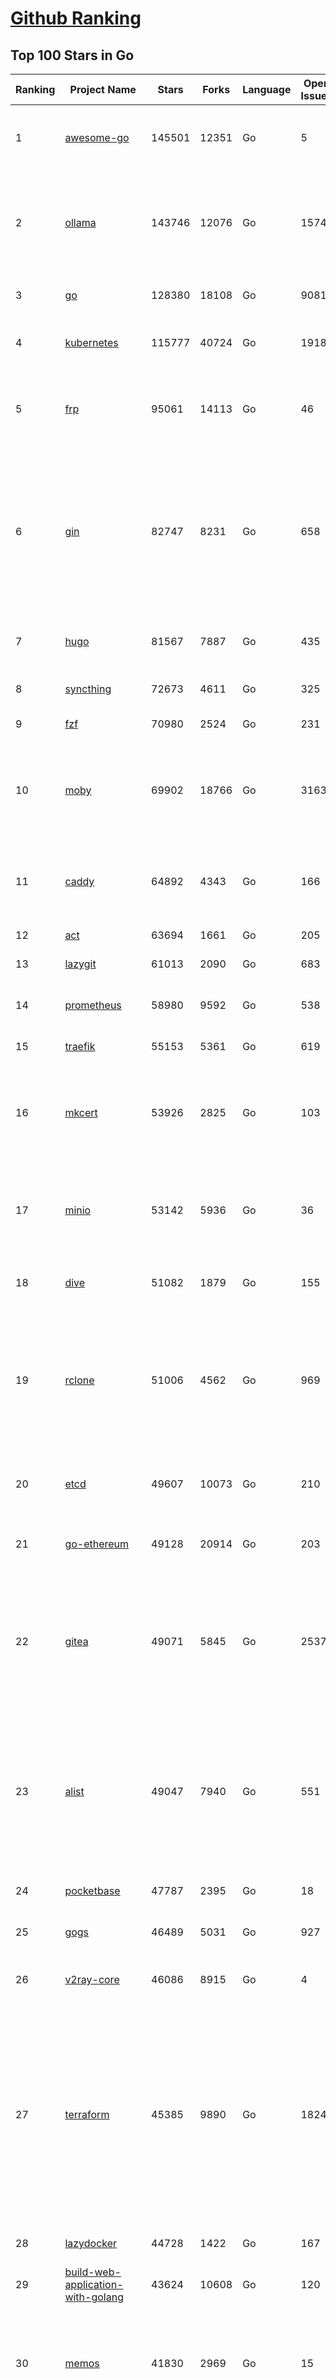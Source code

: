 [Github Ranking](../README.md)
==========

## Top 100 Stars in Go

| Ranking | Project Name | Stars | Forks | Language | Open Issues | Description | Last Commit |
| ------- | ------------ | ----- | ----- | -------- | ----------- | ----------- | ----------- |
| 1 | [awesome-go](https://github.com/avelino/awesome-go) | 145501 | 12351 | Go | 5 | A curated list of awesome Go frameworks, libraries and software | 2025-06-11T19:20:48Z |
| 2 | [ollama](https://github.com/ollama/ollama) | 143746 | 12076 | Go | 1574 | Get up and running with Llama 3.3, DeepSeek-R1, Phi-4, Gemma 3, Mistral Small 3.1 and other large language models. | 2025-06-15T02:46:52Z |
| 3 | [go](https://github.com/golang/go) | 128380 | 18108 | Go | 9081 | The Go programming language | 2025-06-13T21:27:13Z |
| 4 | [kubernetes](https://github.com/kubernetes/kubernetes) | 115777 | 40724 | Go | 1918 | Production-Grade Container Scheduling and Management | 2025-06-16T02:32:57Z |
| 5 | [frp](https://github.com/fatedier/frp) | 95061 | 14113 | Go | 46 | A fast reverse proxy to help you expose a local server behind a NAT or firewall to the internet. | 2025-05-27T09:48:15Z |
| 6 | [gin](https://github.com/gin-gonic/gin) | 82747 | 8231 | Go | 658 | Gin is a HTTP web framework written in Go (Golang). It features a Martini-like API with much better performance -- up to 40 times faster. If you need smashing performance, get yourself some Gin. | 2025-06-09T22:10:30Z |
| 7 | [hugo](https://github.com/gohugoio/hugo) | 81567 | 7887 | Go | 435 | The world’s fastest framework for building websites. | 2025-06-13T13:35:24Z |
| 8 | [syncthing](https://github.com/syncthing/syncthing) | 72673 | 4611 | Go | 325 | Open Source Continuous File Synchronization | 2025-06-16T04:00:37Z |
| 9 | [fzf](https://github.com/junegunn/fzf) | 70980 | 2524 | Go | 231 | :cherry_blossom: A command-line fuzzy finder | 2025-06-15T15:39:15Z |
| 10 | [moby](https://github.com/moby/moby) | 69902 | 18766 | Go | 3163 | The Moby Project - a collaborative project for the container ecosystem to assemble container-based systems | 2025-06-13T15:49:07Z |
| 11 | [caddy](https://github.com/caddyserver/caddy) | 64892 | 4343 | Go | 166 | Fast and extensible multi-platform HTTP/1-2-3 web server with automatic HTTPS | 2025-06-14T12:18:14Z |
| 12 | [act](https://github.com/nektos/act) | 63694 | 1661 | Go | 205 | Run your GitHub Actions locally 🚀 | 2025-06-13T16:53:18Z |
| 13 | [lazygit](https://github.com/jesseduffield/lazygit) | 61013 | 2090 | Go | 683 | simple terminal UI for git commands | 2025-06-15T16:23:58Z |
| 14 | [prometheus](https://github.com/prometheus/prometheus) | 58980 | 9592 | Go | 538 | The Prometheus monitoring system and time series database. | 2025-06-13T09:41:49Z |
| 15 | [traefik](https://github.com/traefik/traefik) | 55153 | 5361 | Go | 619 | The Cloud Native Application Proxy | 2025-06-12T14:21:08Z |
| 16 | [mkcert](https://github.com/FiloSottile/mkcert) | 53926 | 2825 | Go | 103 | A simple zero-config tool to make locally trusted development certificates with any names you'd like. | 2024-08-13T13:37:46Z |
| 17 | [minio](https://github.com/minio/minio) | 53142 | 5936 | Go | 36 | MinIO is a high-performance, S3 compatible object store, open sourced under GNU AGPLv3 license. | 2025-06-13T11:33:47Z |
| 18 | [dive](https://github.com/wagoodman/dive) | 51082 | 1879 | Go | 155 | A tool for exploring each layer in a docker image | 2025-06-09T18:05:33Z |
| 19 | [rclone](https://github.com/rclone/rclone) | 51006 | 4562 | Go | 969 | "rsync for cloud storage" - Google Drive, S3, Dropbox, Backblaze B2, One Drive, Swift, Hubic, Wasabi, Google Cloud Storage, Azure Blob, Azure Files, Yandex Files | 2025-06-13T15:26:06Z |
| 20 | [etcd](https://github.com/etcd-io/etcd) | 49607 | 10073 | Go | 210 | Distributed reliable key-value store for the most critical data of a distributed system | 2025-06-15T20:47:56Z |
| 21 | [go-ethereum](https://github.com/ethereum/go-ethereum) | 49128 | 20914 | Go | 203 | Go implementation of the Ethereum protocol | 2025-06-13T14:16:49Z |
| 22 | [gitea](https://github.com/go-gitea/gitea) | 49071 | 5845 | Go | 2537 | Git with a cup of tea! Painless self-hosted all-in-one software development service, including Git hosting, code review, team collaboration, package registry and CI/CD | 2025-06-15T22:48:05Z |
| 23 | [alist](https://github.com/AlistGo/alist) | 49047 | 7940 | Go | 551 | 🗂️A file list/WebDAV program that supports multiple storages, powered by Gin and Solidjs. / 一个支持多存储的文件列表/WebDAV程序，使用 Gin 和 Solidjs。 | 2025-06-11T06:20:39Z |
| 24 | [pocketbase](https://github.com/pocketbase/pocketbase) | 47787 | 2395 | Go | 18 | Open Source realtime backend in 1 file | 2025-06-09T18:07:19Z |
| 25 | [gogs](https://github.com/gogs/gogs) | 46489 | 5031 | Go | 927 | Gogs is a painless self-hosted Git service | 2025-06-09T03:13:35Z |
| 26 | [v2ray-core](https://github.com/v2ray/v2ray-core) | 46086 | 8915 | Go | 4 | A platform for building proxies to bypass network restrictions. | 2025-05-28T02:09:02Z |
| 27 | [terraform](https://github.com/hashicorp/terraform) | 45385 | 9890 | Go | 1824 | Terraform enables you to safely and predictably create, change, and improve infrastructure. It is a source-available tool that codifies APIs into declarative configuration files that can be shared amongst team members, treated as code, edited, reviewed, and versioned. | 2025-06-13T15:26:46Z |
| 28 | [lazydocker](https://github.com/jesseduffield/lazydocker) | 44728 | 1422 | Go | 167 | The lazier way to manage everything docker | 2024-12-22T10:43:30Z |
| 29 | [build-web-application-with-golang](https://github.com/astaxie/build-web-application-with-golang) | 43624 | 10608 | Go | 120 | A golang ebook intro how to build a web with golang | 2024-05-12T00:47:46Z |
| 30 | [memos](https://github.com/usememos/memos) | 41830 | 2969 | Go | 15 | A modern, open-source, self-hosted knowledge management and note-taking platform designed for privacy-conscious users and organizations. | 2025-06-15T02:27:28Z |
| 31 | [nvm-windows](https://github.com/coreybutler/nvm-windows) | 41496 | 3535 | Go | 74 | A node.js version management utility for Windows. Ironically written in Go. | 2025-03-31T10:37:07Z |
| 32 | [cobra](https://github.com/spf13/cobra) | 40717 | 2948 | Go | 222 | A Commander for modern Go CLI interactions | 2025-05-31T12:36:04Z |
| 33 | [cli](https://github.com/cli/cli) | 39439 | 6638 | Go | 798 | GitHub’s official command line tool | 2025-06-12T15:32:03Z |
| 34 | [esbuild](https://github.com/evanw/esbuild) | 39007 | 1211 | Go | 507 | An extremely fast bundler for the web | 2025-05-27T21:47:18Z |
| 35 | [tidb](https://github.com/pingcap/tidb) | 38578 | 5957 | Go | 3995 | TiDB - the open-source, cloud-native, distributed SQL database designed for modern applications. | 2025-06-16T02:45:51Z |
| 36 | [gorm](https://github.com/go-gorm/gorm) | 38342 | 4038 | Go | 431 | The fantastic ORM library for Golang, aims to be developer friendly | 2025-06-06T02:35:01Z |
| 37 | [photoprism](https://github.com/photoprism/photoprism) | 37649 | 2090 | Go | 425 | AI-Powered Photos App for the Decentralized Web 🌈💎✨ | 2025-06-13T09:50:06Z |
| 38 | [istio](https://github.com/istio/istio) | 36957 | 7991 | Go | 500 | Connect, secure, control, and observe services. | 2025-06-16T02:30:14Z |
| 39 | [fiber](https://github.com/gofiber/fiber) | 36865 | 1804 | Go | 101 | ⚡️ Express inspired web framework written in Go | 2025-06-15T20:22:10Z |
| 40 | [compose](https://github.com/docker/compose) | 35613 | 5424 | Go | 67 | Define and run multi-container applications with Docker | 2025-06-13T12:43:17Z |
| 41 | [milvus](https://github.com/milvus-io/milvus) | 35380 | 3257 | Go | 670 | Milvus is a high-performance, cloud-native vector database built for scalable vector ANN search | 2025-06-16T03:48:38Z |
| 42 | [the-way-to-go_ZH_CN](https://github.com/unknwon/the-way-to-go_ZH_CN) | 34934 | 8612 | Go | 0 | 《The Way to Go》中文译本，中文正式名《Go 入门指南》 | 2024-08-14T07:04:25Z |
| 43 | [LeetCode-Go](https://github.com/halfrost/LeetCode-Go) | 33538 | 5773 | Go | 16 | ✅ Solutions to LeetCode by Go, 100% test coverage, runtime beats 100% / LeetCode 题解 | 2024-12-11T05:55:51Z |
| 44 | [LocalAI](https://github.com/mudler/LocalAI) | 33219 | 2550 | Go | 457 | :robot: The free, Open Source alternative to OpenAI, Claude and others. Self-hosted and local-first. Drop-in replacement for OpenAI,  running on consumer-grade hardware. No GPU required. Runs gguf, transformers, diffusers and many more models architectures. Features: Generate Text, Audio, Video, Images, Voice Cloning, Distributed, P2P inference | 2025-06-15T23:03:40Z |
| 45 | [harness](https://github.com/harness/harness) | 32862 | 2842 | Go | 70 | Harness Open Source is an end-to-end developer platform with Source Control Management, CI/CD Pipelines, Hosted Developer Environments, and Artifact Registries. | 2025-06-15T13:39:57Z |
| 46 | [nps](https://github.com/ehang-io/nps) | 32814 | 5914 | Go | 499 | 一款轻量级、高性能、功能强大的内网穿透代理服务器。支持tcp、udp、socks5、http等几乎所有流量转发，可用来访问内网网站、本地支付接口调试、ssh访问、远程桌面，内网dns解析、内网socks5代理等等……，并带有功能强大的web管理端。a lightweight, high-performance, powerful intranet penetration proxy server, with a powerful web management terminal. | 2024-05-30T03:51:08Z |
| 47 | [vault](https://github.com/hashicorp/vault) | 32591 | 4380 | Go | 1114 | A tool for secrets management, encryption as a service, and privileged access management | 2025-06-16T00:26:39Z |
| 48 | [bubbletea](https://github.com/charmbracelet/bubbletea) | 32250 | 916 | Go | 70 | A powerful little TUI framework 🏗 | 2025-06-15T00:05:53Z |
| 49 | [beego](https://github.com/beego/beego) | 32118 | 5631 | Go | 4 | beego is an open-source, high-performance web framework for the Go programming language. | 2025-06-13T13:27:19Z |
| 50 | [v2ray-core](https://github.com/v2fly/v2ray-core) | 31246 | 4822 | Go | 32 | A platform for building proxies to bypass network restrictions. | 2025-06-10T21:34:01Z |
| 51 | [go-zero](https://github.com/zeromicro/go-zero) | 31211 | 4128 | Go | 236 | A cloud-native Go microservices framework with cli tool for productivity. | 2025-06-14T15:36:46Z |
| 52 | [echo](https://github.com/labstack/echo) | 31142 | 2274 | Go | 64 | High performance, minimalist Go web framework | 2025-05-22T11:22:34Z |
| 53 | [cockroach](https://github.com/cockroachdb/cockroach) | 30995 | 3920 | Go | 6125 | CockroachDB — the cloud native, distributed SQL database designed for high availability, effortless scale, and control over data placement. | 2025-06-16T03:44:55Z |
| 54 | [minikube](https://github.com/kubernetes/minikube) | 30543 | 4991 | Go | 483 | Run Kubernetes locally | 2025-06-12T18:16:30Z |
| 55 | [croc](https://github.com/schollz/croc) | 30369 | 1215 | Go | 6 | Easily and securely send things from one computer to another :crocodile: :package: | 2025-06-06T08:53:21Z |
| 56 | [CasaOS](https://github.com/IceWhaleTech/CasaOS) | 30183 | 1648 | Go | 647 | CasaOS - A simple, easy-to-use, elegant open-source Personal Cloud system. | 2025-04-17T09:48:57Z |
| 57 | [k9s](https://github.com/derailed/k9s) | 30083 | 1884 | Go | 482 | 🐶 Kubernetes CLI To Manage Your Clusters In Style! | 2025-06-09T23:24:58Z |
| 58 | [k3s](https://github.com/k3s-io/k3s) | 29940 | 2455 | Go | 133 | Lightweight Kubernetes | 2025-06-13T18:08:31Z |
| 59 | [lux](https://github.com/iawia002/lux) | 29727 | 3156 | Go | 516 | 👾 Fast and simple video download library and CLI tool written in Go | 2025-05-19T03:40:50Z |
| 60 | [filebrowser](https://github.com/filebrowser/filebrowser) | 29563 | 3334 | Go | 28 | 📂 Web File Browser | 2025-06-15T19:10:10Z |
| 61 | [Xray-core](https://github.com/XTLS/Xray-core) | 29363 | 4356 | Go | 11 | Xray, Penetrates Everything. Also the best v2ray-core. Where the magic happens. An open platform for various uses. | 2025-06-14T08:29:58Z |
| 62 | [headscale](https://github.com/juanfont/headscale) | 29123 | 1570 | Go | 92 | An open source, self-hosted implementation of the Tailscale control server | 2025-06-15T00:26:17Z |
| 63 | [consul](https://github.com/hashicorp/consul) | 29034 | 4483 | Go | 1255 | Consul is a distributed, highly available, and data center aware solution to connect and configure applications across dynamic, distributed infrastructure. | 2025-06-16T03:53:00Z |
| 64 | [restic](https://github.com/restic/restic) | 28989 | 1612 | Go | 404 | Fast, secure, efficient backup program | 2025-06-02T18:40:04Z |
| 65 | [1Panel](https://github.com/1Panel-dev/1Panel) | 28989 | 2527 | Go | 605 | 🔥 1Panel provides an intuitive web interface and MCP Server to manage websites, files, containers, databases, and LLMs on a Linux server. | 2025-06-16T03:52:26Z |
| 66 | [AdGuardHome](https://github.com/AdguardTeam/AdGuardHome) | 28768 | 2042 | Go | 1096 | Network-wide ads & trackers blocking DNS server | 2025-06-10T14:00:50Z |
| 67 | [viper](https://github.com/spf13/viper) | 28683 | 2054 | Go | 409 | Go configuration with fangs | 2025-06-03T09:23:35Z |
| 68 | [wails](https://github.com/wailsapp/wails) | 28653 | 1390 | Go | 246 | Create beautiful applications using Go | 2025-06-16T00:19:50Z |
| 69 | [k6](https://github.com/grafana/k6) | 28037 | 1372 | Go | 749 | A modern load testing tool, using Go and JavaScript - https://k6.io | 2025-06-13T21:33:47Z |
| 70 | [helm](https://github.com/helm/helm) | 28012 | 7258 | Go | 441 | The Kubernetes Package Manager | 2025-06-15T18:11:31Z |
| 71 | [podman](https://github.com/containers/podman) | 27219 | 2680 | Go | 773 | Podman: A tool for managing OCI containers and pods. | 2025-06-14T06:13:42Z |
| 72 | [trivy](https://github.com/aquasecurity/trivy) | 27141 | 2588 | Go | 154 | Find vulnerabilities, misconfigurations, secrets, SBOM in containers, Kubernetes, code repositories, clouds and more | 2025-06-14T05:56:14Z |
| 73 | [kit](https://github.com/go-kit/kit) | 27089 | 2455 | Go | 40 | A standard library for microservices. | 2024-07-19T01:40:06Z |
| 74 | [fyne](https://github.com/fyne-io/fyne) | 26580 | 1455 | Go | 675 | Cross platform GUI toolkit in Go inspired by Material Design | 2025-06-13T23:53:25Z |
| 75 | [go-patterns](https://github.com/tmrts/go-patterns) | 26556 | 2298 | Go | 17 | Curated list of Go design patterns, recipes and idioms | 2024-05-14T01:07:28Z |
| 76 | [micro](https://github.com/zyedidia/micro) | 26308 | 1221 | Go | 823 | A modern and intuitive terminal-based text editor | 2025-06-16T00:26:44Z |
| 77 | [harbor](https://github.com/goharbor/harbor) | 25750 | 4888 | Go | 638 | An open source trusted cloud native registry project that stores, signs, and scans content. | 2025-06-13T03:27:34Z |
| 78 | [Wox](https://github.com/Wox-launcher/Wox) | 25726 | 2390 | Go | 159 | A cross-platform launcher that simply works | 2025-06-09T02:01:56Z |
| 79 | [faas](https://github.com/openfaas/faas) | 25710 | 1968 | Go | 28 | OpenFaaS - Serverless Functions Made Simple | 2025-04-22T10:19:08Z |
| 80 | [opentofu](https://github.com/opentofu/opentofu) | 25689 | 1028 | Go | 250 | OpenTofu lets you declaratively manage your cloud infrastructure. | 2025-06-13T21:45:31Z |
| 81 | [loki](https://github.com/grafana/loki) | 25649 | 3678 | Go | 1783 | Like Prometheus, but for logs. | 2025-06-16T04:00:44Z |
| 82 | [iris](https://github.com/kataras/iris) | 25514 | 2479 | Go | 121 | The fastest HTTP/2 Go Web Framework. New, modern and easy to learn. Fast development with Code you control. Unbeatable cost-performance ratio :rocket: | 2025-06-09T04:55:56Z |
| 83 | [docker_practice](https://github.com/yeasy/docker_practice) | 25446 | 5776 | Go | 7 | Learn and understand Docker&Container technologies, with real DevOps practice! | 2024-12-26T03:49:09Z |
| 84 | [nsq](https://github.com/nsqio/nsq) | 25372 | 2913 | Go | 51 | A realtime distributed messaging platform | 2025-01-27T16:09:04Z |
| 85 | [logrus](https://github.com/sirupsen/logrus) | 25306 | 2270 | Go | 2 | Structured, pluggable logging for Go. | 2024-11-18T14:38:25Z |
| 86 | [glance](https://github.com/glanceapp/glance) | 25052 | 962 | Go | 129 | A self-hosted dashboard that puts all your feeds in one place | 2025-06-10T08:02:35Z |
| 87 | [dapr](https://github.com/dapr/dapr) | 24832 | 1965 | Go | 412 | Dapr is a portable runtime for building distributed applications across cloud and edge, combining event-driven architecture with workflow orchestration. | 2025-06-12T16:59:43Z |
| 88 | [seaweedfs](https://github.com/seaweedfs/seaweedfs) | 24806 | 2417 | Go | 524 | SeaweedFS is a fast distributed storage system for blobs, objects, files, and data lake, for billions of files! Blob store has O(1) disk seek, cloud tiering. Filer supports Cloud Drive, cross-DC active-active replication, Kubernetes, POSIX FUSE mount, S3 API, S3 Gateway, Hadoop, WebDAV, encryption, Erasure Coding. | 2025-06-16T03:44:10Z |
| 89 | [testify](https://github.com/stretchr/testify) | 24740 | 1651 | Go | 245 | A toolkit with common assertions and mocks that plays nicely with the standard library | 2025-06-13T22:06:10Z |
| 90 | [kratos](https://github.com/go-kratos/kratos) | 24456 | 4087 | Go | 17 | Your ultimate Go microservices framework for the cloud-native era. | 2025-06-01T18:48:42Z |
| 91 | [ngrok](https://github.com/inconshreveable/ngrok) | 24343 | 4290 | Go | 0 | Unified ingress for developers | 2024-04-26T18:11:18Z |
| 92 | [colly](https://github.com/gocolly/colly) | 24321 | 1800 | Go | 148 | Elegant Scraper and Crawler Framework for Golang | 2025-06-10T13:40:05Z |
| 93 | [sing-box](https://github.com/SagerNet/sing-box) | 24305 | 2897 | Go | 105 | The universal proxy platform | 2025-06-15T12:29:45Z |
| 94 | [vegeta](https://github.com/tsenart/vegeta) | 24294 | 1397 | Go | 79 | HTTP load testing tool and library. It's over 9000! | 2024-10-28T16:39:48Z |
| 95 | [rancher](https://github.com/rancher/rancher) | 24269 | 3052 | Go | 3074 | Complete container management platform | 2025-06-13T16:09:53Z |
| 96 | [authelia](https://github.com/authelia/authelia) | 24144 | 1231 | Go | 54 | The Single Sign-On Multi-Factor portal for web apps, now OpenID Certified™ | 2025-06-15T12:26:18Z |
| 97 | [delve](https://github.com/go-delve/delve) | 23891 | 2178 | Go | 102 | Delve is a debugger for the Go programming language. | 2025-06-14T04:35:08Z |
| 98 | [asdf](https://github.com/asdf-vm/asdf) | 23709 | 879 | Go | 105 | Extendable version manager with support for Ruby, Node.js, Elixir, Erlang & more | 2025-06-07T13:08:36Z |
| 99 | [nuclei](https://github.com/projectdiscovery/nuclei) | 23659 | 2755 | Go | 355 | Nuclei is a fast, customizable vulnerability scanner powered by the global security community and built on a simple YAML-based DSL, enabling collaboration to tackle trending vulnerabilities on the internet. It helps you find vulnerabilities in your applications, APIs, networks, DNS, and cloud configurations. | 2025-06-12T02:27:41Z |
| 100 | [websocket](https://github.com/gorilla/websocket) | 23658 | 3548 | Go | 35 | Package gorilla/websocket is a fast, well-tested and widely used WebSocket implementation for Go. | 2025-03-19T13:29:08Z |

